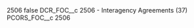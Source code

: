 <?xml version="1.0" encoding="UTF-8"?>
<CustomMetadata xmlns="http://soap.sforce.com/2006/04/metadata" xmlns:xsi="http://www.w3.org/2001/XMLSchema-instance" xmlns:xsd="http://www.w3.org/2001/XMLSchema">
    <label>2506</label>
    <protected>false</protected>
    <values>
        <field>DCR_FOC__c</field>
        <value xsi:type="xsd:string">2506 - Interagency Agreements (37)</value>
    </values>
    <values>
        <field>PCORS_FOC__c</field>
        <value xsi:type="xsd:string">2506</value>
    </values>
</CustomMetadata>
